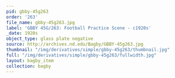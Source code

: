 ```yaml
---
pid: gbby-45g263
order: '263'
file_name: gbby-45g263.jpg
label: 'GBBY 45G/263: Football Practice Scene - c1920s'
_date: 1920s
object_type: glass plate negative
source: http://archives.nd.edu/Bagby/GBBY-45g263.jpg
thumbnail: "/img/derivatives/simple/gbby-45g263/thumbnail.jpg"
full: "/img/derivatives/simple/gbby-45g263/fullwidth.jpg"
layout: bagby_item
collection: bagby
---
```


